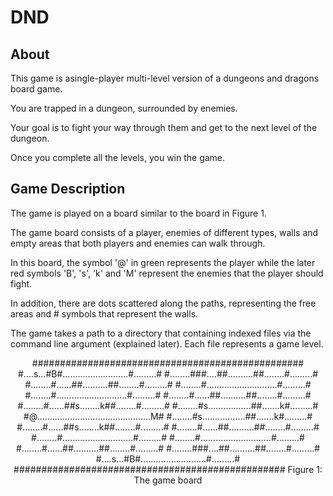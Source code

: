 # DND
## About
This game is asingle-player multi-level version of a dungeons and dragons board game.

You are trapped in a dungeon, surrounded by enemies. 

Your goal is to fight your way through them and get to the next level of the dungeon. 

Once you complete all the levels, you win the game.

## Game Description
The game is played on a board similar to the board in Figure 1. 

The game board consists of a player, enemies of different types, walls and empty areas that both players and enemies can walk through.

In this board, the symbol '@' in green represents the player while the later red symbols 'B', 's', 'k' and 'M' represent the enemies that the player should fight. 

In addition, there are dots scattered along the paths, representing the free areas and # symbols that represent the walls. 

The game takes a path to a directory that containing indexed files via the command line argument (explained later). Each file represents a game level.

<p align="center">
    #################################################
    #....s...#B#..........................#.........#
    #........###....##..........##........#.........#
    #........#......##..........##........#.........#
    #........#............................#.........#
    #........#............................#.........#
    #........#......##..........##........#.........#
    #........#......##s........k##........#.........#
    #........#s.................##.......k#.........#
    #@.............................................M#
    #........#s.................##.......k#.........#
    #........#......##s........k##........#.........#
    #........#......##..........##........#.........#
    #........#............................#.........#
    #........#............................#.........#
    #........#......##..........##........#.........#
    #........###....##..........##........#.........#
    #....s...#B#..........................#.........#
    #################################################
    Figure 1: The game board
</p>
